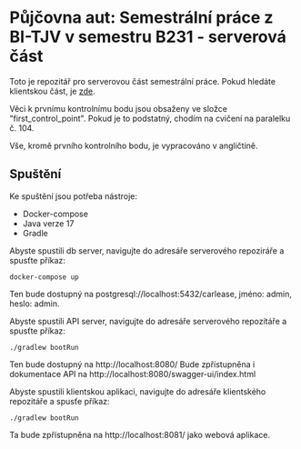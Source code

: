 # Půjčovna aut: Semestrální práce z BI-TJV v semestru B231 - serverová část

Toto je repozitář pro serverovou část semestrální práce. Pokud hledáte klientskou část, je [zde](https://gitlab.fit.cvut.cz/kuchaj19/bi-tjv-b231-semestral-client).

Věci k prvnímu kontrolnímu bodu jsou obsaženy ve složce "first_control_point". Pokud je to podstatný, chodím na cvičení na paralelku č. 104.

Vše, kromě prvního kontrolního bodu, je vypracováno v angličtině.

## Spuštění

Ke spuštění jsou potřeba nástroje:
 - Docker-compose
 - Java verze 17
 - Gradle

Abyste spustili db server, navigujte do adresáře serverového repoziráře a spusťte příkaz:
```
docker-compose up
```
Ten bude dostupný na postgresql://localhost:5432/carlease, jméno: admin, heslo: admin.

Abyste spustili API server, navigujte do adresáře serverového repozítáře a spusťte příkaz:
```
./gradlew bootRun
```
Ten bude dostupný na http://localhost:8080/
Bude zpřístupněna i dokumentace API na http://localhost:8080/swagger-ui/index.html

Abyste spustili klientskou aplikaci, navigujte do adresáře klientského repozitáře a spusťe příkaz:
```
./gradlew bootRun
```
Ta bude zpřístupněna na http://localhost:8081/ jako webová aplikace.